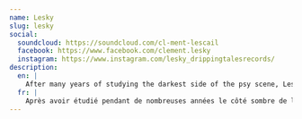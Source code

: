 ```yaml
---
name: Lesky
slug: lesky
social:
  soundcloud: https://soundcloud.com/cl-ment-lescail
  facebook: https://www.facebook.com/clement.lesky
  instagram: https://www.instagram.com/lesky_drippingtalesrecords/
description:
  en: |
    After many years of studying the darkest side of the psy scene, Lesky has finally developed his own universe—dynamic and fast-paced. He distills a fierce, effective, and energetic Darkpsy that he has showcased at several festivals in France. His style is now defined by evolving basslines complemented by sharp leads and cutting-edge effects.
  fr: |
    Après avoir étudié pendant de nombreuses années le côté sombre de la scène psy, Lesky a finalement fini par développer son propre univers, entraînant et rapide. Il distille une Darkpsy féroce, efficace et énergique, qu’il a pu mettre en avant dans plusieurs festivals en France. Son style s’affirme aujourd’hui autour de lignes de basses évolutives accompagnées de leads aiguisés et d’effets cinglants.
---
```

